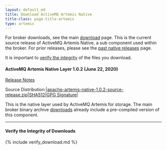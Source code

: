 ```yaml
---
layout: default_md
title: Download ActiveMQ Artemis Native
title-class: page-title-artemis
type: artemis
---
```


For broker downloads, see the main [download](./) page. This is the current source release of ActiveMQ Artemis Native, a sub component used within the broker. For prior releases, please see the <a href="past_native_releases">past native releases</a> page.

It is important to [verify the integrity](#verify-the-integrity-of-downloads) of the files you download.

#### ActiveMQ Artemis Native Layer 1.0.2  (June  22, 2020)

[Release Notes](release-notes-native-1.0.2)

Source Distribution:|[apache-artemis-native-1.0.2-source-release.zip](https://www.apache.org/dyn/closer.cgi?filename=activemq/activemq-artemis-native/1.0.2/activemq-artemis-native-1.0.2-source-release.zip&action=download)|[SHA512](https://downloads.apache.org/activemq/activemq-artemis-native/1.0.2/activemq-artemis-native-1.0.2-source-release.zip.sha512)|[GPG Signature](https://downloads.apache.org/activemq/activemq-artemis-native/1.0.2/activemq-artemis-native-1.0.2-source-release.zip.asc)|

This is the native layer used by ActiveMQ Artemis for storage. The main broker binary archive [downloads](./) already include a pre-compiled version of this component.
<br/>

--------------------------------------
#### Verify the Integrity of Downloads

{% include verify_download.md %}
